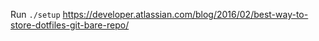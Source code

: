 Run `./setup`
https://developer.atlassian.com/blog/2016/02/best-way-to-store-dotfiles-git-bare-repo/  
